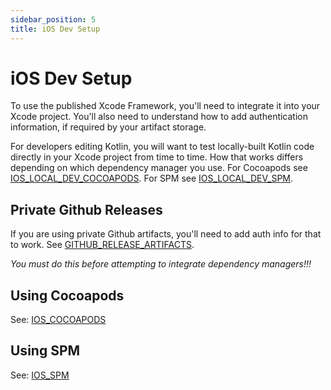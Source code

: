 ```yaml
---
sidebar_position: 5
title: iOS Dev Setup
---
```


# iOS Dev Setup

To use the published Xcode Framework, you'll need to integrate it into your Xcode project. You'll also need to understand how to add authentication information, if required by your artifact storage.

For developers editing Kotlin, you will want to test locally-built Kotlin code directly in your Xcode project from time to time. How that works differs depending on which dependency manager you use. For Cocoapods see  [IOS_LOCAL_DEV_COCOAPODS](cocoapods/IOS_LOCAL_DEV_COCOAPODS.md). For SPM see  [IOS_LOCAL_DEV_SPM](spm/IOS_LOCAL_DEV_SPM.md).

## Private Github Releases

If you are using private Github artifacts, you'll need to add auth info for that to work. See [GITHUB_RELEASE_ARTIFACTS](artifacts/GITHUB_RELEASE_ARTIFACTS.md#private-repos).

*You must do this before attempting to integrate dependency managers!!!*

## Using Cocoapods

See:  [IOS_COCOAPODS](cocoapods/IOS_COCOAPODS.md)

## Using SPM

See: [IOS_SPM](spm/IOS_SPM.md)

